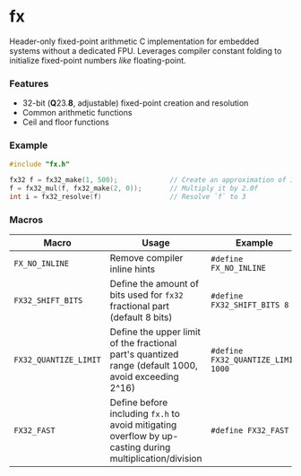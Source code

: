 # fx

Header-only fixed-point arithmetic C implementation for embedded systems without a dedicated FPU. Leverages compiler constant folding to initialize fixed-point 
numbers *like* floating-point. 

### Features
+ 32-bit (**Q**23.**8**, adjustable) fixed-point creation and resolution
+ Common arithmetic functions
+ Ceil and floor functions 

### Example
```c
#include "fx.h"

fx32 f = fx32_make(1, 500);             // Create an approximation of 1.5f
f = fx32_mul(f, fx32_make(2, 0));       // Multiply it by 2.0f
int i = fx32_resolve(f)                 // Resolve `f` to 3
```

### Macros

| Macro | Usage | Example |
|---|---|---|
| `FX_NO_INLINE` | Remove compiler inline hints | `#define FX_NO_INLINE` |
| `FX32_SHIFT_BITS` | Define the amount of bits used for `fx32` fractional part (default 8 bits) | `#define FX32_SHIFT_BITS 8` |
| `FX32_QUANTIZE_LIMIT` | Define the upper limit of the fractional part's quantized range (default 1000, avoid exceeding 2^16) | `#define FX32_QUANTIZE_LIMIT 1000` |
| `FX32_FAST` | Define before including `fx.h` to avoid mitigating overflow by up-casting during multiplication/division | `#define FX32_FAST` |